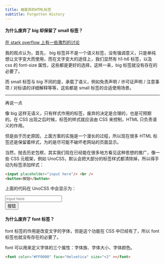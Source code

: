 ```yaml
---
title: 被废弃的HTML标签
subtitle: Forgotten History
---
```


#### 为什么废弃了 big 却保留了 small 标签？

[在 stark overflow 上有一些激烈的讨论](https://stackoverflow.com/questions/2260024/why-big-is-not-in-html-5-tag-list-while-small-is)

我的观点认为，首先， big 标签并不是一个语义标签，没有强调意义，只是单纯想让文字变大而使用，而在文字变大的途径上，我们显然有 h1-h6 标签，以及 css 的 font-size 属性，这些都是更好的选择，这样一来，big 标签就没有存在的必要了。

而 small 标签与 big 不同的是，承载了语义，例如免责声明 / 许可证声明 / 注意事项 / 对标语的详细解释等等，这些都是 small 标签的合适使用场景。

---

再说一点

像 big 这样无语义，只有样式作用的标签，废弃的决定是合理的，也是可预期的。在 CSS 出现之后时候，标签的样式就应该由 CSS 来控制，HTML 只负责语义的作用。

但是由于历史原因，上面方案的实施是一个漫长的过程，所以现在很多 HTML 标签还是保留着样式，为的是尽可能不破坏老网站的页面显示。

当然，抛去历史包袱，其实我们现在已经能在很多地方看见这种思想的推广，像一些 CSS 元框架，例如 UnoCSS，默认会把大部分的标签样式都清除掉，所以得手动为标签添加样式：

```html
<input placeholder="input here"/> <br />
<button>按钮</button>
```

上面的代码在 UnoCSS 中会显示为：

<input placeholder="input here"/> <br />
<button>按钮</button>

#### 为什么废弃了 font 标签？

font 标签的作用是改变文字的字体，但是这个功能在 CSS 中已经有了，所以 font 标签也就没有存在的必要了。

font 可以用来定义字体的三个属性：字体族、字体大小、字体颜色。

```html
<font color="#FF0000" face="Helvetica" size="+2" ></font>
```